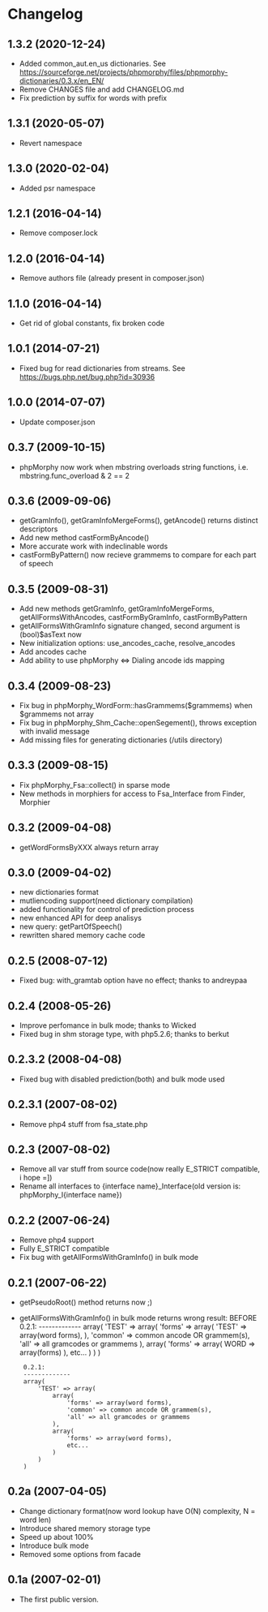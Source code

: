 Changelog
=========

## 1.3.2 (2020-12-24)
 * Added common_aut.en_us dictionaries. See https://sourceforge.net/projects/phpmorphy/files/phpmorphy-dictionaries/0.3.x/en_EN/
 * Remove CHANGES file and add CHANGELOG.md
 * Fix prediction by suffix for words with prefix

## 1.3.1 (2020-05-07)
 * Revert namespace

## 1.3.0 (2020-02-04)
 * Added psr namespace
 
## 1.2.1 (2016-04-14)
 * Remove composer.lock

## 1.2.0 (2016-04-14)
 * Remove authors file (already present in composer.json)

## 1.1.0 (2016-04-14)
 * Get rid of global constants, fix broken code

## 1.0.1 (2014-07-21)
 * Fixed bug for read dictionaries from streams. See https://bugs.php.net/bug.php?id=30936

## 1.0.0 (2014-07-07)
 * Update composer.json
 
## 0.3.7 (2009-10-15)
 * phpMorphy now work when mbstring overloads string functions, i.e. mbstring.func_overload  & 2 == 2
 
## 0.3.6 (2009-09-06)
 * getGramInfo(), getGramInfoMergeForms(), getAncode() returns distinct descriptors
 * Add new method castFormByAncode()
 * More accurate work with indeclinable words
 * castFormByPattern() now recieve grammems to compare for each part of speech
 
## 0.3.5 (2009-08-31)
 * Add new methods getGramInfo, getGramInfoMergeForms, getAllFormsWithAncodes, castFormByGramInfo, castFormByPattern
 * getAllFormsWithGramInfo signature changed, second argument is (bool)$asText now
 * New initialization options: use_ancodes_cache, resolve_ancodes
 * Add ancodes cache
 * Add ability to use phpMorphy <=> Dialing ancode ids mapping
 
## 0.3.4 (2009-08-23)
 * Fix bug in phpMorphy_WordForm::hasGrammems($grammems) when $grammems not array
 * Fix bug in phpMorphy_Shm_Cache::openSegement(), throws exception with invalid  message
 * Add missing files for generating dictionaries (/utils directory)
 
## 0.3.3 (2009-08-15)
 * Fix phpMorphy_Fsa::collect() in sparse mode
 * New methods in morphiers for access to Fsa_Interface from Finder, Morphier
 
## 0.3.2 (2009-04-08)
 * getWordFormsByXXX always return array
 
## 0.3.0 (2009-04-02)
 * new dictionaries format
 * mutliencoding support(need dictionary compilation)
 * added functionality for control of prediction process
 * new enhanced API for deep analisys
 * new query: getPartOfSpeech()
 * rewritten shared memory cache code
 
## 0.2.5 (2008-07-12)
 * Fixed bug: with_gramtab option have no effect; thanks to andreypaa
 
## 0.2.4 (2008-05-26)
 * Improve perfomance in bulk mode; thanks to Wicked
 * Fixed bug in shm storage type, with php5.2.6; thanks to berkut

## 0.2.3.2 (2008-04-08)
 * Fixed bug with disabled prediction(both) and bulk mode used

## 0.2.3.1 (2007-08-02)
 * Remove php4 stuff from fsa_state.php

## 0.2.3 (2007-08-02)
 * Remove all var stuff from source code(now really E_STRICT compatible, i hope =])
 * Rename all interfaces to {interface name}_Interface(old version is: phpMorphy_I{interface name})

## 0.2.2 (2007-06-24)
 * Remove php4 support
 * Fully E_STRICT compatible
 * Fix bug with getAllFormsWithGramInfo() in bulk mode

## 0.2.1 (2007-06-22)
 * getPseudoRoot() method returns now ;)
 * getAllFormsWithGramInfo() in bulk mode returns wrong result:
        BEFORE 0.2.1:
        -------------
        array(
            'TEST' => array(
                    'forms' => array(
                        'TEST' => array(word forms),
                    ),
                    'common' => common ancode OR grammem(s),
                    'all' => all gramcodes or grammems
                ),
                array(
                    'forms' => array(
                        WORD => array(forms)
                    ),
                    etc...
                )
            )
        )

        0.2.1:
        -------------
        array(
            'TEST' => array(
                array(
                    'forms' => array(word forms),
                    'common' => common ancode OR grammem(s),
                    'all' => all gramcodes or grammems
                ),
                array(
                    'forms' => array(word forms),
                    etc...
                )
            )
        )

## 0.2a (2007-04-05)
 * Change dictionary format(now word lookup have O(N) complexity, N = word len)
 * Introduce shared memory storage type
 * Speed up about 100%
 * Introduce bulk mode
 * Removed some options from facade

## 0.1a (2007-02-01)
 * The first public version.